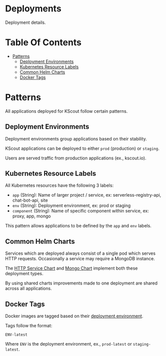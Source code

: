 # Deployments
Deployment details.

# Table Of Contents
- [Patterns](#patterns)
  - [Deployment Environments](#deployment-environments)
  - [Kubernetes Resource Labels](#kubernetes-resource-labels)
  - [Common Helm Charts](#common-helm-charts)
  - [Docker Tags](#docker-tags)

# Patterns
All applications deployed for KScout follow certain patterns.

## Deployment Environments
Deployment environments group applications based on their stability.  

KScout applications can be deployed to either `prod` (production) or `staging`.

Users are served traffic from production applications (ex., kscout.io).

## Kubernetes Resource Labels
All Kubernetes resources have the following 3 labels:

- `app` (String): Name of larger project / service, ex: serverless-registry-api,
  chat-bot-api, site
- `env` (String): Deployment environment, ex: prod or staging
- `component` (String): Name of specific component within service, ex: proxy,
  app, mongo
  
This pattern allows applications to be defined by the `app` and `env` labels.

## Common Helm Charts
Services which are deployed always consist of a single pod which serves HTTP 
requests. Occasionally a service may require a MongoDB instance.  

The [HTTP Service Chart](https://github.com/kscout/http-service-chart) and
[Mongo Chart](https://github.com/kscout/mongo-chart) implement both these 
deployment types.  

By using shared charts improvements made to one deployment are shared across 
all applications.

## Docker Tags
Docker images are tagged based on their 
[deployment environment](#deployment-environments).  

Tags follow the format:

```
ENV-latest
```

Where `ENV` is the deployment environment, ex., `prod-latest` 
or `staging-latest`.
